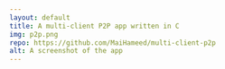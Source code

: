 ```yaml
---
layout: default
title: A multi-client P2P app written in C
img: p2p.png
repo: https://github.com/MaiHameed/multi-client-p2p
alt: A screenshot of the app
---
```

